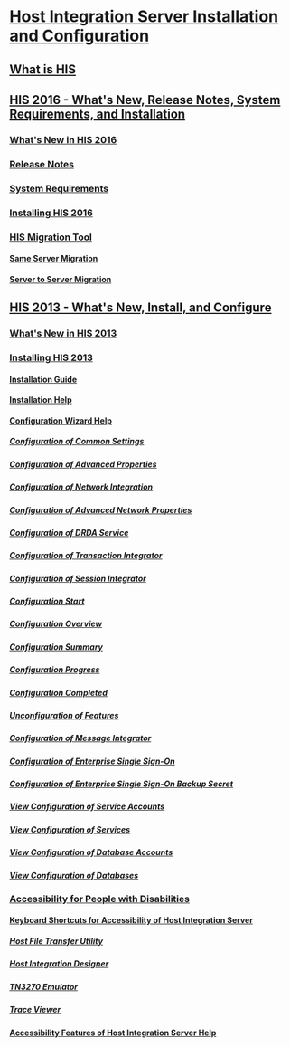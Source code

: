 # [Host Integration Server Installation and Configuration](host-integration-server-installation-and-configuration.md)
## [What is HIS](what-is-his.md)
## [HIS 2016 - What's New, Release Notes, System Requirements, and Installation](his-2016-what-s-new-release-notes-system-requirements-and-installation.md)
### [What's New in HIS 2016](what-s-new-in-his-2016.md)
### [Release Notes](release-notes.md)
### [System Requirements](system-requirements.md)
### [Installing HIS 2016](installing-his-2016.md)
### [HIS Migration Tool](his-migration-tool.md)
#### [Same Server Migration](same-server-migration.md)
#### [Server to Server Migration](server-to-server-migration.md)
## [HIS 2013 - What's New, Install, and Configure](his-2013-what-s-new-install-and-configure.md)
### [What's New in HIS 2013](what-s-new-in-his-2013.md)
### [Installing HIS 2013](installing-his-2013.md)
#### [Installation Guide](installation-guide1.md)
#### [Installation Help](installation-help2.md)
#### [Configuration Wizard Help](configuration-wizard-help2.md)
##### [Configuration of Common Settings](configuration-of-common-settings2.md)
##### [Configuration of Advanced Properties](configuration-of-advanced-properties2.md)
##### [Configuration of Network Integration](configuration-of-network-integration2.md)
##### [Configuration of Advanced Network Properties](configuration-of-advanced-network-properties1.md)
##### [Configuration of DRDA Service](configuration-of-drda-service.md)
##### [Configuration of Transaction Integrator](configuration-of-transaction-integrator1.md)
##### [Configuration of Session Integrator](configuration-of-session-integrator2.md)
##### [Configuration Start](configuration-start2.md)
##### [Configuration Overview](configuration-overview2.md)
##### [Configuration Summary](configuration-summary1.md)
##### [Configuration Progress](configuration-progress1.md)
##### [Configuration Completed](configuration-completed2.md)
##### [Unconfiguration of Features](unconfiguration-of-features2.md)
##### [Configuration of Message Integrator](configuration-of-message-integrator2.md)
##### [Configuration of Enterprise Single Sign-On](configuration-of-enterprise-single-sign-on2.md)
##### [Configuration of Enterprise Single Sign-On Backup Secret](configuration-of-enterprise-single-sign-on-backup-secret1.md)
##### [View Configuration of Service Accounts](view-configuration-of-service-accounts1.md)
##### [View Configuration of Services](view-configuration-of-services2.md)
##### [View Configuration of Database Accounts](view-configuration-of-database-accounts1.md)
##### [View Configuration of Databases](view-configuration-of-databases2.md)
### [Accessibility for People with Disabilities](accessibility-for-people-with-disabilities1.md)
#### [Keyboard Shortcuts for Accessibility of Host Integration Server](keyboard-shortcuts-for-accessibility-of-host-integration-server.md)
##### [Host File Transfer Utility](host-file-transfer-utility.md)
##### [Host Integration Designer](host-integration-designer.md)
##### [TN3270 Emulator](tn3270-emulator2.md)
##### [Trace Viewer](trace-viewer2.md)
#### [Accessibility Features of Host Integration Server Help](accessibility-features-of-host-integration-server-help.md)
